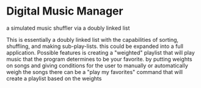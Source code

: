# Digital Music Manager
a simulated music shuffler via a doubly linked list

<p>This is essentially a doubly linked list with the capabilities of sorting, shuffling, and making sub-play-lists. this could be expanded into a full application. Possible features is creating a "weighted" playlist that will play music that the program determines to be your favorite. by putting weights on songs and giving conditions for the user to manually or automatically weigh the songs there can be a "play my favorites" command that will create a playlist based on the weights</p>
